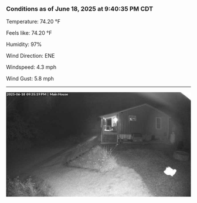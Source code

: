 ### Conditions as of June 18, 2025 at 9:40:35 PM CDT 

Temperature: 74.20 &deg;F

Feels like: 74.20 &deg;F

Humidity: 97%

Wind Direction: ENE

Windspeed: 4.3 mph

Wind Gust: 5.8 mph

---

<img src="./images/latest.jpeg"/>


